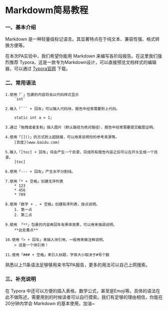 # Markdowm简易教程

### 一、基本介绍

Markdown 是一种轻量级标记语言。其显著特点在于纯文本、兼容性强、格式转换方便等。

在本次PA实验中，我们希望你能用 Markdown 来编写各阶段报告。在这里我们强烈推荐 Typora，这是一款专为Markdown设计，可以直接预览文档样式的编辑器，可以通过 [Typora官网](https://www.typora.io) 下载。

### 二、常用语法

```
1.使用「`」包裹的内容将会以代码样式显示 
	`int`

2.输入「``` + 回车」可以输入代码块，报告中经常需要附上代码。

	static int a = 1;

3.通过「拖拽或者复制」插入图片（默认路径为绝对路径），报告中经常需要提交截图证明。

4.使用「[]()」的方式附上超链接，可以用来说明你的参考来源等。
	[百度](www.baidu.com)

5.输入「[toc] + 回车」将会产生一个目录，完成所有报告内容之后可以在开头生成一个目录。
	[toc]

6.使用「--- + 回车」产生水平分割线。

7.使用「* + 空格」创建无序列表
	* 123
	* 456
	* 789

8.使用「数字 + . + 空格」创建有序列表，按点说明。
	1. 第一点
	2. 第二点

9.使用 「**」包裹的内容再回车有黑体效果，可以用来强调说明。
	**此处重点**

10.使用「> + 回车」来插入块引用，一般用来做注释说明。
	> 这是一个块引用！
	
11.使用「### + 空格」来引入标题，字体大小取决于#号个数

```

熟悉以上11条语法足够够用来书写PA报告，更多的用法可以自己上网搜索。

### 三、补充说明

在 Typora 中还可以方便的插入表格，数学公式，甚至是Emoji等。具体的语法在此不做陈述，需要用到的时候读者可以自行摸索。我们有足够的理由相信，你能在20分钟内学会 Markdown 的基本使用，加油~